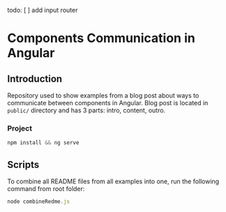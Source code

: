 todo:
[ ] add input router

# Components Communication in Angular

## Introduction
Repository used to show examples from a blog post about ways to communicate 
between components in Angular. Blog post is located in `public/` directory
and has 3 parts: intro, content, outro.

### Project
```typescript
npm install && ng serve
```

## Scripts
To combine all README files from all examples into one, run the following command from root folder:
```typescript
node combineRedme.js
```
